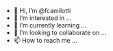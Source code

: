 - 👋 Hi, I’m @fcamilotti
- 👀 I’m interested in ...
- 🌱 I’m currently learning ...
- 💞️ I’m looking to collaborate on ...
- 📫 How to reach me ...

<!---
fcamilotti/fcamilotti is a ✨ special ✨ repository because its `README.md` (this file) appears on your GitHub profile.
You can click the Preview link to take a look at your changes.
--->

